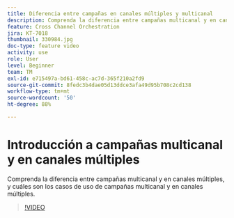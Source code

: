 ```yaml
---
title: Diferencia entre campañas en canales múltiples y multicanal
description: Comprenda la diferencia entre campañas multicanal y en canales múltiples, y cuáles son los casos de uso de campañas multicanal y en canales múltiples.
feature: Cross Channel Orchestration
jira: KT-7018
thumbnail: 330984.jpg
doc-type: feature video
activity: use
role: User
level: Beginner
team: TM
exl-id: e715497a-bd61-458c-ac7d-365f210a2fd9
source-git-commit: 8fedc3b4dae05d13ddce3afa49d95b708c2cd138
workflow-type: tm+mt
source-wordcount: '50'
ht-degree: 88%

---
```


# Introducción a campañas multicanal y en canales múltiples

Comprenda la diferencia entre campañas multicanal y en canales múltiples, y cuáles son los casos de uso de campañas multicanal y en canales múltiples.

>[!VIDEO](https://video.tv.adobe.com/v/330984?quality=12&learn=on)
